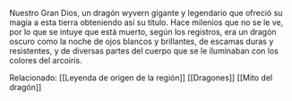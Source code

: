 Nuestro Gran Dios, un dragón wyvern gigante y legendario que ofreció su magia a esta tierra obteniendo así su título. Hace milenios que no se le ve, por lo que se intuye que está muerto, según los registros, era un dragón oscuro como la noche de ojos blancos y brillantes, de escamas duras y resistentes, y de diversas partes del cuerpo que se le iluminaban con los colores del arcoiris. 

Relacionado:
[[Leyenda de origen de la región]]
[[Dragones]]
[[Mito del dragón]]